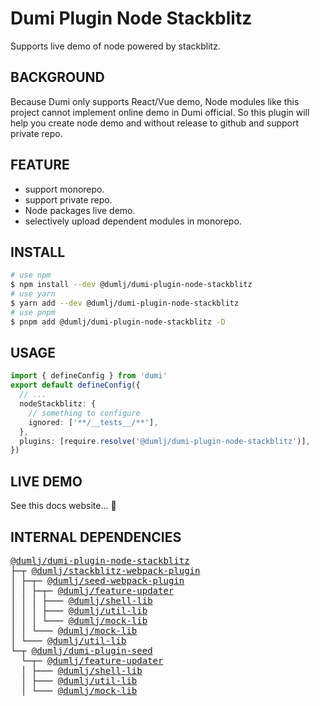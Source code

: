 <!-- This file is dynamically generated. please edit in __readme__ -->

# Dumi Plugin Node Stackblitz

Supports live demo of node powered by stackblitz.

## BACKGROUND

Because Dumi only supports React/Vue demo, Node modules like this project cannot implement online demo in Dumi official. So this plugin will help you create node demo and without release to github and support private repo.

## FEATURE

- support monorepo.
- support private repo.
- Node packages live demo.
- selectively upload dependent modules in monorepo.

## INSTALL

```bash
# use npm
$ npm install --dev @dumlj/dumi-plugin-node-stackblitz
# use yarn
$ yarn add --dev @dumlj/dumi-plugin-node-stackblitz
# use pnpm
$ pnpm add @dumlj/dumi-plugin-node-stackblitz -D
```

## USAGE

```ts
import { defineConfig } from 'dumi'
export default defineConfig({
  // ...
  nodeStackblitz: {
    // something to configure
    ignored: ['**/__tests__/**'],
  },
  plugins: [require.resolve('@dumlj/dumi-plugin-node-stackblitz')],
})
```

## LIVE DEMO

See this docs website... 🤠

## INTERNAL DEPENDENCIES

<pre style="font-family:monospace;"><a href="https://github.com/dumlj/dumlj-build/tree/main/@webpack-plugin/dumi-plugin-node-stackblitz" target="_blank">@dumlj/dumi-plugin-node-stackblitz</a>
├─┬ <a href="https://github.com/dumlj/dumlj-build/tree/main/@webpack-plugin/stackblitz-webpack-plugin" target="_blank">@dumlj/stackblitz-webpack-plugin</a>
│ ├─┬─ <a href="https://github.com/dumlj/dumlj-build/tree/main/@webpack-plugin/seed-webpack-plugin" target="_blank">@dumlj/seed-webpack-plugin</a>
│ │ ├─┬─ <a href="https://github.com/dumlj/dumlj-build/tree/main/@feature/feature-updater" target="_blank">@dumlj/feature-updater</a>
│ │ │ ├─── <a href="https://github.com/dumlj/dumlj-build/tree/main/@lib/shell-lib" target="_blank">@dumlj/shell-lib</a>
│ │ │ ├─── <a href="https://github.com/dumlj/dumlj-build/tree/main/@lib/util-lib" target="_blank">@dumlj/util-lib</a>
│ │ │ └─── <a href="https://github.com/dumlj/dumlj-build/tree/main/@lib/mock-lib" target="_blank">@dumlj/mock-lib</a>
│ │ └─── <a href="https://github.com/dumlj/dumlj-build/tree/main/@lib/mock-lib" target="_blank">@dumlj/mock-lib</a>
│ └─── <a href="https://github.com/dumlj/dumlj-build/tree/main/@lib/util-lib" target="_blank">@dumlj/util-lib</a>
└─┬ <a href="https://github.com/dumlj/dumlj-build/tree/main/@dumi-plugin/dumi-plugin-seed" target="_blank">@dumlj/dumi-plugin-seed</a>
  └─┬─ <a href="https://github.com/dumlj/dumlj-build/tree/main/@feature/feature-updater" target="_blank">@dumlj/feature-updater</a>
  │ ├─── <a href="https://github.com/dumlj/dumlj-build/tree/main/@lib/shell-lib" target="_blank">@dumlj/shell-lib</a>
  │ ├─── <a href="https://github.com/dumlj/dumlj-build/tree/main/@lib/util-lib" target="_blank">@dumlj/util-lib</a>
  │ └─── <a href="https://github.com/dumlj/dumlj-build/tree/main/@lib/mock-lib" target="_blank">@dumlj/mock-lib</a></pre>
